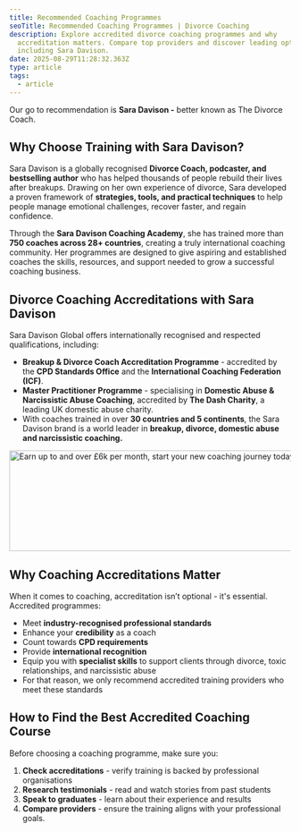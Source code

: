 ```yaml
---
title: Recommended Coaching Programmes
seoTitle: Recommended Coaching Programmes | Divorce Coaching
description: Explore accredited divorce coaching programmes and why
  accreditation matters. Compare top providers and discover leading options,
  including Sara Davison.
date: 2025-08-29T11:28:32.363Z
type: article
tags:
  - article
---
```

Our go to recommendation is **Sara Davison -** better known as The Divorce Coach. 

## **Why Choose Training with Sara Davison?**

Sara Davison is a globally recognised **Divorce Coach, podcaster, and bestselling author** who has helped thousands of people rebuild their lives after breakups. Drawing on her own experience of divorce, Sara developed a proven framework of **strategies, tools, and practical techniques** to help people manage emotional challenges, recover faster, and regain confidence.

Through the **Sara Davison Coaching Academy**, she has trained more than **750 coaches across 28+ countries**, creating a truly international coaching community. Her programmes are designed to give aspiring and established coaches the skills, resources, and support needed to grow a successful coaching business.

## **Divorce Coaching Accreditations with Sara Davison**

Sara Davison Global offers internationally recognised and respected qualifications, including:

* **Breakup & Divorce Coach Accreditation Programme** - accredited by the **CPD Standards Office** and the **International Coaching Federation (ICF)**.
* **Master Practitioner Programme** - specialising in **Domestic Abuse & Narcissistic Abuse Coaching**, accredited by **The Dash Charity**, a leading UK domestic abuse charity.
* With coaches trained in over **30 countries and 5 continents**, the Sara Davison brand is a world leader in **breakup, divorce, domestic abuse and narcissistic coaching.**

<a href="/book-a-free-call/"><img src="/static/img/divorce-coaching-banner.avif" alt="Earn up to and over £6k per month, start your new coaching journey today, book now" title="" class="Centre" width="1456px" height="180px" loading="lazy"/></a>

## **Why Coaching Accreditations Matter**

When it comes to coaching, accreditation isn’t optional - it's essential. Accredited programmes:

* Meet **industry-recognised professional standards**
* Enhance your **credibility** as a coach
* Count towards **CPD requirements**
* Provide **international recognition**
* Equip you with **specialist skills** to support clients through divorce, toxic relationships, and narcissistic abuse
* For that reason, we only recommend accredited training providers who meet these standards

## **How to Find the Best Accredited Coaching Course**

Before choosing a coaching programme, make sure you:

1. **Check accreditations** - verify training is backed by professional organisations
2. **Research testimonials** - read and watch stories from past students
3. **Speak to graduates** - learn about their experience and results
4. **Compare providers** - ensure the training aligns with your professional goals.

